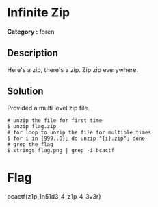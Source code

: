 # Infinite Zip
**Category :** foren

## Description
Here's a zip, there's a zip. Zip zip everywhere.

## Solution
Provided a multi level zip file.

```
# unzip the file for first time
$ unzip flag.zip
# for loop to unzip the file for multiple times
$ for i in {999..0}; do unzip "{i}.zip"; done
# grep the flag
$ strings flag.png | grep -i bcactf
```

# Flag
bcactf{z1p_1n51d3_4_z1p_4_3v3r}
